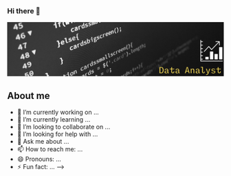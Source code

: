 ### Hi there 👋
![Hi](https://raw.githubusercontent.com/Ivette-GR/Ivette-GR/main/Black%20%26%20White%20Modern%20Minimalist%20Data%20Analyst%20LinkedIn%20Banner16.png)

## About me

- 🔭 I’m currently working on ...
- 🌱 I’m currently learning ...
- 👯 I’m looking to collaborate on ...
- 🤔 I’m looking for help with ...
- 💬 Ask me about ...
- 📫 How to reach me: ...
- 😄 Pronouns: ...
- ⚡ Fun fact: ...
-->
